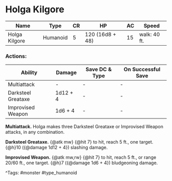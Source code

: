 # Holga Kilgore

| Name | Type | CR | HP | AC | Speed |
|------|------|----|----|----|-------|
| Holga Kilgore | Humanoid | 5 | 120 (16d8 + 48) | 15 | walk: 40 ft. |

### Actions:

| Ability | Damage | Save DC & Type | On Successful Save |
|---------|--------|----------------|--------------------|
| Multiattack | - | - | - |
| Darksteel Greataxe | 1d12 + 4 | - | - |
| Improvised Weapon | 1d6 + 4 | - | - |


**Multiattack.** Holga makes three Darksteel Greataxe or Improvised Weapon attacks, in any combination.

**Darksteel Greataxe.** {@atk mw} {@hit 7} to hit, reach 5 ft., one target. {@h}10 ({@damage 1d12 + 4}) slashing damage.

**Improvised Weapon.** {@atk mw,rw} {@hit 7} to hit, reach 5 ft., or range 20/60 ft., one target. {@h}7 ({@damage 1d6 + 4}) bludgeoning damage.

^Tags: #monster #type_humanoid